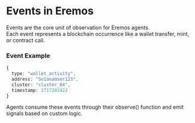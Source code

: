 # Events in Eremos

Events are the core unit of observation for Eremos agents.  
Each event represents a blockchain occurrence like a wallet transfer, mint, or contract call.

### Event Example

```ts
{
  type: "wallet_activity",
  address: "So1anaUser123",
  cluster: "cluster_04",
  timestamp: 1717201922
}
```

Agents consume these events through their observe() function and emit signals based on custom logic.
